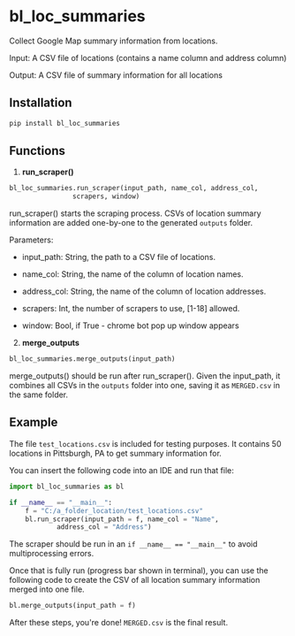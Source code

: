 # bl_loc_summaries

Collect Google Map summary information from locations. 

Input: A CSV file of locations (contains a name column and address column)

Output: A CSV file of summary information for all locations

## Installation

```python
pip install bl_loc_summaries
```


## Functions

1. **run_scraper()**
```python
bl_loc_summaries.run_scraper(input_path, name_col, address_col,
				scrapers, window)
```

run_scraper() starts the scraping process. CSVs of location summary information
are added one-by-one to the generated ```outputs``` folder. 

Parameters:

* input_path: String, the path to a CSV file of locations.

* name_col: String, the name of the column of location names.

* address_col: String, the name of the column of location addresses.

* scrapers: Int, the number of scrapers to use, [1-18] allowed. 

* window: Bool, if True - chrome bot pop up window appears

2. **merge_outputs**
```python
bl_loc_summaries.merge_outputs(input_path)
```
merge_outputs() should be run after run_scraper(). Given the input_path, it combines
all CSVs in the ```outputs``` folder into one, saving it as ```MERGED.csv``` 
in the same folder. 


## Example

The file ```test_locations.csv``` is included for testing purposes. It contains 50
locations in Pittsburgh, PA to get summary information for. 

You can insert the following code into an IDE and run that file:

```python
import bl_loc_summaries as bl

if __name__ == "__main__":
	f = "C:/a_folder_location/test_locations.csv"
	bl.run_scraper(input_path = f, name_col = "Name", 
        	address_col = "Address")
```

The scraper should be run in an ```if __name__ == "__main__"``` to avoid multiprocessing 
errors. 

Once that is fully run (progress bar shown in terminal), you can use the following
code to create the CSV of all location summary information merged into one file.

```python
bl.merge_outputs(input_path = f)
```

After these steps, you're done! ```MERGED.csv``` is the final result. 

